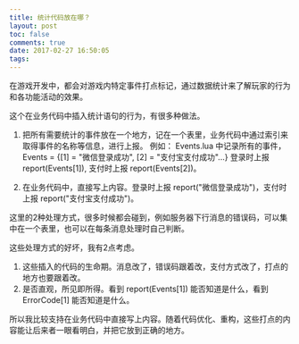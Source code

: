 ```yaml
---
title: 统计代码放在哪？
layout: post
toc: false
comments: true
date: 2017-02-27 16:50:05
tags:
---
```


在游戏开发中，都会对游戏内特定事件打点标记，通过数据统计来了解玩家的行为和各功能活动的效果。

这个在业务代码中插入统计语句的行为，有很多种做法。

1. 把所有需要统计的事件放在一个地方，记在一个表里，业务代码中通过索引来取得事件的名称等信息，进行上报。
    例如： Events.lua 中记录所有的事件，Events = {[1] = "微信登录成功", [2] = "支付宝支付成功"...}
    登录时上报 report(Events[1]), 支付时上报 report(Events[2])。

2. 在业务代码中，直接写上内容。登录时上报 report("微信登录成功")，支付时上报 report("支付宝支付成功")。

这里的2种处理方式，很多时候都会碰到，例如服务器下行消息的错误码，可以集中在一个表里，也可以在每条消息处理时自己判断。

这些处理方式的好坏，我有2点考虑。

1. 这些插入的代码的生命期。消息改了，错误码跟着改，支付方式改了，打点的地方也要跟着改。
2. 是否直观，所见即所得。看到 report(Events[1]) 能否知道是什么，看到 ErrorCode[1] 能否知道是什么。

所以我比较支持在业务代码中直接写上内容。随着代码优化、重构，这些打点的内容能让后来者一眼看明白，并把它放到正确的地方。